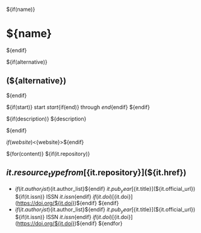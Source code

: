 
${if(name)}
# ${name} 
${endif}

${if(alternative)}
## (${alternative})
${endif}


${if(start)}
start ${start}${if(end)} through ${end}${endif}
${endif}

${if(description)}
${description}

${endif}

${if(website)}<${website}>${endif}

${for(content)}
${if(it.repository)}

## ${it.resource_type} from [${it.repository}](${it.href})

- ${if(it.author_list)}${it.author_list}${endif} ${it.pub_year} [${it.title}](${it.official_url}) ${if(it.issn)} ISSN ${it.issn}${endif} ${if(it.doi)}[${it.doi}](https://doi.org/${it.doi})${endif}
${endif}
- ${if(it.author_list)}${it.author_list}${endif} ${it.pub_year} [${it.title}](${it.official_url}) ${if(it.issn)} ISSN ${it.issn}${endif} ${if(it.doi)}[${it.doi}](https://doi.org/${it.doi})${endif}
${endfor}


